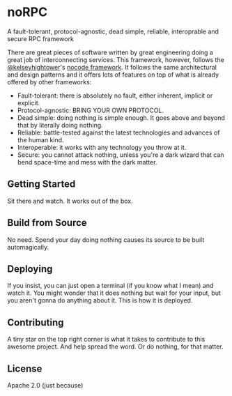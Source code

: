 # noRPC
A fault-tolerant, protocol-agnostic, dead simple, reliable, interoprable and secure RPC framework

There are great pieces of software written by great engineering doing a great job of interconnecting services. This framework, however, follows the [@kelseyhightower](https://github.com/kelseyhightower)'s [nocode framework](https://github.com/kelseyhightower/nocode). It follows the same architectural and design patterns and it offers lots of features on top of what is already offered by other frameworks:

- Fault-tolerant: there is absolutely no fault, either inherent, implicit or explicit.
- Protocol-agnostic: BRING YOUR OWN PROTOCOL.
- Dead simple: doing nothing is simple enough. It goes above and beyond that by literally doing nothing.
- Reliable: battle-tested against the latest technologies and advances of the human kind.
- Interoperable: it works with any technology you throw at it.
- Secure: you cannot attack nothing, unless you're a dark wizard that can bend space-time and mess with the dark matter.

## Getting Started
Sit there and watch. It works out of the box.

## Build from Source
No need. Spend your day doing nothing causes its source to be built automagically.

## Deploying
If you insist, you can just open a terminal (if you know what I mean) and watch it. You might wonder that it does nothing but wait for your input, but you aren't gonna do anything about it. This is how it is deployed.

## Contributing
A tiny star on the top right corner is what it takes to contribute to this awesome project. And help spread the word. Or do nothing, for that matter.

## License
Apache 2.0 (just because)
